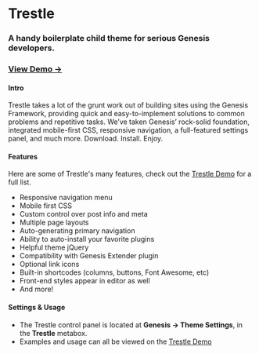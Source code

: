 Trestle
=======

### A handy boilerplate child theme for serious Genesis developers.

### [View Demo &rarr;](http://demo.mightyminnow.com/theme/trestle/)

#### Intro
Trestle takes a lot of the grunt work out of building sites using the Genesis Framework, providing quick and easy-to-implement solutions to common problems and repetitive tasks. We’ve taken Genesis’ rock-solid foundation, integrated mobile-first CSS, responsive navigation, a full-featured settings panel, and much more. Download. Install. Enjoy.

#### Features
Here are some of Trestle's many features, check out the [Trestle Demo](http://demo.mightyminnow.com/theme/trestle/) for a full list.
* Responsive navigation menu
* Mobile first CSS
* Custom control over post info and meta
* Multiple page layouts
* Auto-generating primary navigation
* Ability to auto-install your favorite plugins
* Helpful theme jQuery
* Compatibility with Genesis Extender plugin
* Optional link icons
* Built-in shortcodes (columns, buttons, Font Awesome, etc)
* Front-end styles appear in editor as well
* And more!

#### Settings & Usage
* The Trestle control panel is located at **Genesis &rarr; Theme Settings**, in the **Trestle** metabox.
* Examples and usage can all be viewed on the [Trestle Demo](http://demo.mightyminnow.com/theme/trestle/)
